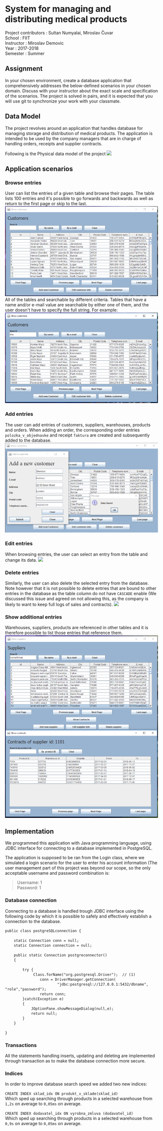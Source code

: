 # System for managing and distributing medical products

Project contributors : Sultan Numyalai, Miroslav Čuvar <br />
School               : FIIT<br />
Instructor           : Miroslav Demovic<br />
Year                 : 2017-2018<br />
Semester             : Summer<br />

## Assignment
In your chosen environment, create a database application that comprehensively addresses the below-defined scenarios in your chosen domain. Discuss with your instructor about the exact scale and specification of the scenarios. The project is solved in pairs, and it is expected that you will use git to synchronize your work with your classmate.

## Data Model
The project revolves around an application that handles database for managing storage and distribution of medical products. The application is intended to be used by the company managers that are in charge of handling orders, receipts and supplier contracts.

Following is the Physical data model of the project
![](img/diagram.png)<br />

## Application scenarios

### Browse entries
User can list the entries of a given table and browse their pages. The table lists 100 entries and it's possible to go forwards and backwards as well as return to the first page or skip to the last.
![](img/browse.png)<br/>
All of the tables and searchable by different criteria. Tables that have a name and/or e-mail value are searchable by either one of them, and the user doesn't have to specify the full string. For example:
![](img/search.png)<br/>

### Add entries
The user can add entries of customers, suppliers, warehouses, products and orders. When adding an order, the corresponding order entries ```polozka_v_objednavke``` and receipt ```faktura``` are created and subsequently added to the database. 
![](img/add.png)<br/>

### Edit entries
When browsing entries, the user can select an entry from the table and change its data. 
![](img/edit.png)<br/>

### Delete entries
Similarly, the user can also delete the selected entry from the database. Note however that it is not possible to delete entries that are bound to other entries in the database as the table column do not have ```CASCADE``` enable (We discussed this issue and agreed on not allowing this, as the company is likely to want to keep full logs of sales and contracts).
![](img/delete)<br/>

### Show additional entries
Warehouses, suppliers, products are referenced in other tables and it is therefore possible to list those entries that reference them.  
![](img/showMore.png)<br/> 

## Implementation

We programmed this application with Java programming language, using JDBC interface for connecting to a database implemented in PostgreSQL. 

The application is supposed to be ran from the Login class, where we simulated a login scenario for the user to enter his account information (The user management part of this project was beyond our scope, so the only acceptable username and password combination is:
> Username: 1<br/>
> Password: 1

### Database connection
Connecting to a database is handled trough JDBC interface using the following code by which it is possible to safely and effectively establish a connection to the database.
```
public class postgreSQLconnection {
	
	static Connection conn = null;
	static Connection connection = null;
	
	public static Connection postgreconnector()
	{

		try {
			 Class.forName("org.postgresql.Driver");  // (1)
				conn = DriverManager.getConnection(
						"jdbc:postgresql://127.0.0.1:5432/dbname", "role","password");
				return conn;
		}catch(Exception e)
		{
			JOptionPane.showMessageDialog(null,e);
			return null;
		}	
	}

} 
```

### Transactions
All the statements handling inserts, updating and deleting are implemented through transaction as to make the database connection more secure.


### Indices
In order to improve database search speed we added two new indices:

```CREATE INDEX sklad_idx ON produkt_v_sklade(sklad_id)```<br/>
Which sped up searching through products in a selected warehouse from ```1,2s``` on average to ```0,05ms``` on average.

```CREATE INDEX dodavatel_idx ON vyrobna_zmluva (dodavatel_id)```<br/>
Which sped up searching through products in a selected warehouse from ```0,9s``` on average to ```0,05ms``` on average.

## 
